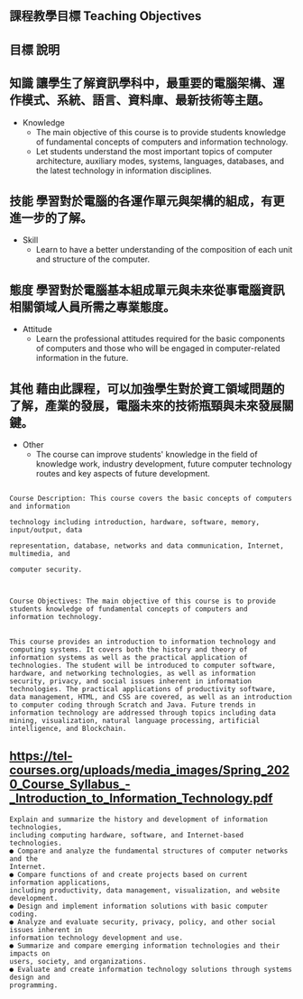 ##  課程教學目標 Teaching Objectives

## 目標	說明
## 知識		讓學生了解資訊學科中，最重要的電腦架構、運作模式、系統、語言、資料庫、最新技術等主題。
- Knowledge	
  - The main objective of this course is to provide students knowledge of fundamental concepts of computers and information technology.
  - Let students understand the most important topics of computer architecture, auxiliary modes, systems, languages, databases, and the latest technology in information disciplines.
## 技能	學習對於電腦的各運作單元與架構的組成，有更進一步的了解。
- Skill	
  - Learn to have a better understanding of the composition of each unit and structure of the computer.

## 態度	學習對於電腦基本組成單元與未來從事電腦資訊相關領域人員所需之專業態度。
- Attitude	
  - Learn the professional attitudes required for the basic components of computers and those who will be engaged in computer-related information in the future.
## 其他	藉由此課程，可以加強學生對於資工領域問題的了解，產業的發展，電腦未來的技術瓶頸與未來發展關鍵。
- Other	
  - The course can improve students' knowledge in the field of knowledge work, industry development, future computer technology routes and key aspects of future development.

##
```
Course Description: This course covers the basic concepts of computers and information

technology including introduction, hardware, software, memory, input/output, data

representation, database, networks and data communication, Internet, multimedia, and

computer security.



Course Objectives: The main objective of this course is to provide students knowledge of fundamental concepts of computers and information technology.
```
##
```
This course provides an introduction to information technology and computing systems. It covers both the history and theory of information systems as well as the practical application of technologies. The student will be introduced to computer software, hardware, and networking technologies, as well as information security, privacy, and social issues inherent in information technologies. The practical applications of productivity software, data management, HTML, and CSS are covered, as well as an introduction to computer coding through Scratch and Java. Future trends in information technology are addressed through topics including data mining, visualization, natural language processing, artificial intelligence, and Blockchain.
```
## https://tel-courses.org/uploads/media_images/Spring_2020_Course_Syllabus_-_Introduction_to_Information_Technology.pdf

```
Explain and summarize the history and development of information technologies,
including computing hardware, software, and Internet-based technologies.
● Compare and analyze the fundamental structures of computer networks and the
Internet.
● Compare functions of and create projects based on current information applications,
including productivity, data management, visualization, and website development.
● Design and implement information solutions with basic computer coding.
● Analyze and evaluate security, privacy, policy, and other social issues inherent in
information technology development and use.
● Summarize and compare emerging information technologies and their impacts on
users, society, and organizations.
● Evaluate and create information technology solutions through systems design and
programming.

```
